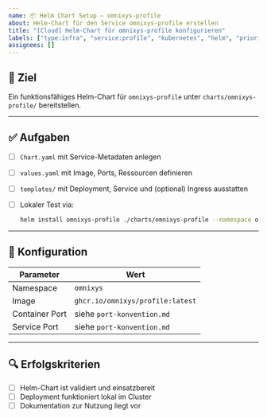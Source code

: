 ```yaml
---
name: 📦 Helm Chart Setup – omnixys-profile
about: Helm-Chart für den Service omnixys-profile erstellen
title: "[Cloud] Helm-Chart für omnixys-profile konfigurieren"
labels: ["type:infra", "service:profile", "kubernetes", "helm", "priority:high"]
assignees: []
---
```


## 🎯 Ziel

Ein funktionsfähiges Helm-Chart für `omnixys-profile` unter `charts/omnixys-profile/` bereitstellen.

---

## ✅ Aufgaben

- [ ] `Chart.yaml` mit Service-Metadaten anlegen
- [ ] `values.yaml` mit Image, Ports, Ressourcen definieren
- [ ] `templates/` mit Deployment, Service und (optional) Ingress ausstatten
- [ ] Lokaler Test via:

  ```bash
  helm install omnixys-profile ./charts/omnixys-profile --namespace omnixys
  ```

---

## 🔧 Konfiguration

| Parameter      | Wert                             |
| -------------- | -------------------------------- |
| Namespace      | `omnixys`                        |
| Image          | `ghcr.io/omnixys/profile:latest` |
| Container Port | siehe `port-konvention.md`       |
| Service Port   | siehe `port-konvention.md`       |

---

## 🔍 Erfolgskriterien

- [ ] Helm-Chart ist validiert und einsatzbereit
- [ ] Deployment funktioniert lokal im Cluster
- [ ] Dokumentation zur Nutzung liegt vor

